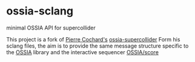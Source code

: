 # ossia-sclang
minimal OSSIA API for supercollider

This project is a fork of [Pierre Cochard's](https://github.com/pchdev) [ossia-supercollider](https://github.com/OSSIA/ossia-supercollider.git)
Form his sclang files, the aim is to provide the same message structure
specific to the [OSSIA](https://github.com/OSSIA/libossia.git) library
and the interactive sequencer [OSSIA/score](https://github.com/OSSIA/score.git)



